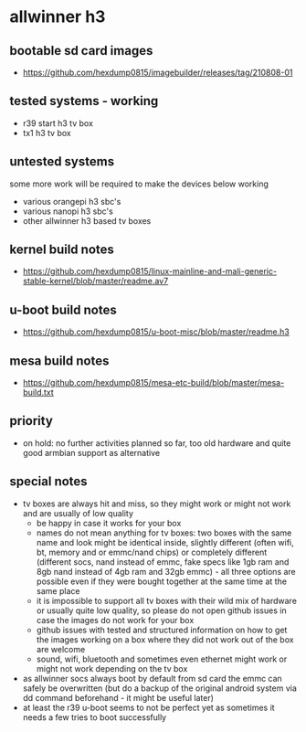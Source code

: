# allwinner h3

## bootable sd card images

- https://github.com/hexdump0815/imagebuilder/releases/tag/210808-01

## tested systems - working

- r39 start h3 tv box
- tx1 h3 tv box

## untested systems

some more work will be required to make the devices below working

- various orangepi h3 sbc's
- various nanopi h3 sbc's
- other allwinner h3 based tv boxes

## kernel build notes

- https://github.com/hexdump0815/linux-mainline-and-mali-generic-stable-kernel/blob/master/readme.av7

## u-boot build notes

- https://github.com/hexdump0815/u-boot-misc/blob/master/readme.h3

## mesa build notes

- https://github.com/hexdump0815/mesa-etc-build/blob/master/mesa-build.txt

## priority

- on hold: no further activities planned so far, too old hardware and quite good armbian support as alternative

## special notes

- tv boxes are always hit and miss, so they might work or might not work and are usually of low quality
  - be happy in case it works for your box
  - names do not mean anything for tv boxes: two boxes with the same name and look might be identical inside, slightly different (often wifi, bt, memory and or emmc/nand chips) or completely different (different socs, nand instead of emmc, fake specs like 1gb ram and 8gb nand instead of 4gb ram and 32gb emmc) - all three options are possible even if they were bought together at the same time at the same place
  - it is impossible to support all tv boxes with their wild mix of hardware or usually quite low quality, so please do not open github issues in case the images do not work for your box
  - github issues with tested and structured information on how to get the images working on a box where they did not work out of the box are welcome
  - sound, wifi, bluetooth and sometimes even ethernet might work or might not work depending on the tv box
- as allwinner socs always boot by default from sd card the emmc can safely be overwritten (but do a backup of the original android system via dd command beforehand - it might be useful later)
- at least the r39 u-boot seems to not be perfect yet as sometimes it needs a few tries to boot successfully
